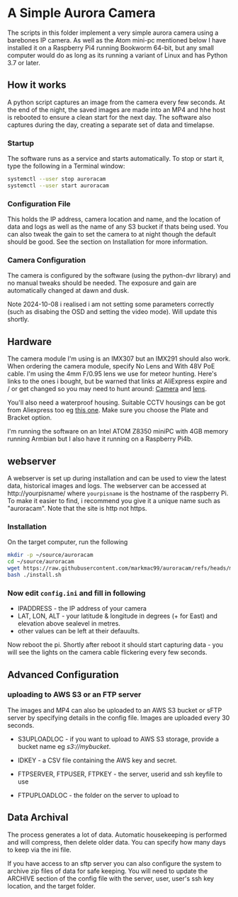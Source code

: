 # A Simple Aurora Camera

The scripts in this folder implement a very simple aurora camera using a barebones IP camera.  As well as the Atom mini-pc mentioned below I have installed it on a Raspberry Pi4 running Bookworm 64-bit, but any small computer would do as long as its running a variant of Linux and has Python 3.7 or later. 

## How it works
A python script captures an image from the camera every few seconds. At the end of the night, the saved images are made into an MP4 and hhe host is rebooted to ensure a clean start for the next day. The software also captures during the day, creating a separate set of data and timelapse. 

### Startup
The software runs as a service and starts automatically. To stop or start it, type the following in a Terminal window:  
``` bash
systemctl --user stop auroracam
systemctl --user start auroracam
``` 

### Configuration File
This holds the IP address, camera location and name, and the location of data and logs as well as the name of any S3 bucket if thats being used. You can also tweak the gain to set the camera to at night though the default should be good.  See the section on Installation for more information. 

### Camera Configuration
The camera is configured by the software (using the python-dvr library) and no manual tweaks should be needed. The exposure and gain are automatically changed at dawn and dusk. 

Note 2024-10-08 i realised i am not setting some parameters correctly (such as disabing the OSD and setting the video mode). Will update this shortly. 

## Hardware
The camera module I'm using is an IMX307 but an IMX291 should also work. When ordering the camera module, specify No Lens and With 48V PoE cable.  I'm using the 4mm F/0.95 lens we use for meteor hunting.  Here's links to the ones i bought, but be warned that links at AliExpress expire and / or get changed so you may need to hunt around:  [Camera](https://www.aliexpress.com/item/1005002676397053.html?spm=a2g0o.order_list.order_list_main.5.638a1802CB1j2M) and [lens](https://www.aliexpress.com/item/1005003145991079.html?spm=a2g0o.order_list.order_list_main.16.638a1802CB1j2M). 

You'll also need a waterproof housing. Suitable CCTV housings can be got from Aliexpress too eg [this one](https://www.aliexpress.com/item/32355130687.html?spm=a2g0o.order_list.order_list_main.25.78581802njHV4Y). Make sure you choose the Plate and Bracket option.

I'm running the software on an Intel ATOM Z8350 miniPC with 4GB memory running Armbian but I also have it running on a Raspberry Pi4b. 

## webserver
A webserver is set up during installation and can be used to view the latest data, historical images and logs.  The webserver can be accessed at http://yourpisname/ where `yourpisname` is the hostname of the raspberry Pi. To make it easier to find, i recommend you give it a unique name such as "auroracam". Note that the site is http not https. 

### Installation
On the target computer, run the following  

``` bash
mkdir -p ~/source/auroracam
cd ~/source/auroracam
wget https://raw.githubusercontent.com/markmac99/auroracam/refs/heads/master/install.sh
bash ./install.sh
```

### Now edit `config.ini` and fill in following
  * IPADDRESS - the IP address of your camera
  * LAT, LON, ALT - your latitude & longitude in degrees (+ for East) and elevation above sealevel in metres. 
  * other values can be left at their defauults. 
  
Now reboot the pi. Shortly after reboot it should start capturing data - you will see the lights on the camera cable flickering every few seconds.  

## Advanced Configuration 
### uploading to AWS S3 or an FTP server
The images and MP4 can also be uploaded to an AWS S3 bucket or sFTP server by specifying details in the config file. Images are uploaded every 30 seconds.  

  * S3UPLOADLOC - if you want to upload to AWS S3 storage, provide a bucket name eg *s3://mybucket*. 
  * IDKEY - a CSV file containing the AWS key and secret.
 
  * FTPSERVER, FTPUSER, FTPKEY - the server, userid and ssh keyfile to use
  * FTPUPLOADLOC - the folder on the server to upload to
  
## Data Archival
The process generates a lot of data. Automatic housekeeping is performed and will compress, then delete
older data. You can specify how many days to keep via the ini file.

If you have access to an sftp server you can also configure the system to archive zip files of data for safe keeping. You will need to  update the ARCHIVE section of the config file with the server, user, user's ssh key location, and the target folder. 
